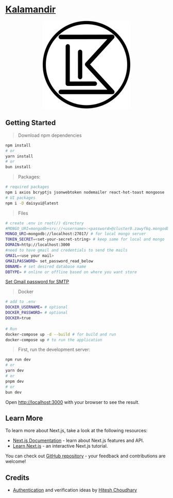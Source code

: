 # [Kalamandir](https://github.com/Girish4489/kalamandir/)

<center>

![KLM](/src/app/klm.png)

</center>

## Getting Started

> Download npm dependencies

```bash
npm install
# or
yarn install
# or
bun install
```

> Packages:

```bash
# required packages
npm i axios bcryptjs jsonwebtoken nodemailer react-hot-toast mongoose
# UI packages
npm i -D daisyui@latest
```

> Files

```bash
# create .env in root(/) directory
#MONGO_URI=mongodb+srv://<username>:<password>@cluster0.zawyfkq.mongodb.net/
MONGO_URI=mongodb://localhost:27017/ # for local mongo server
TOKEN_SECRET=<set-your-secret-string> # keep same for local and mongo
DOMAIN=http://localhost:3000
#need to have gmail and credentials to send the mails
GMAIL=<use your mail>
GMAILPASSWORD= set_password_read_below
DBNAME= # set desired database name
DBTYPE= # online or offline based on where you want store
```

[Set Gmail password for SMTP](https://support.google.com/mail/answer/185833)

> Docker

```bash
# add to .env
DOCKER_USERNAME= # optional
DOCKER_PASSWORD= # optional
DOCKER=true

# Run
docker-compose up -d --build # for build and run
docker-compose up # to run the application
```

> First, run the development server:

```bash
npm run dev
# or
yarn dev
# or
pnpm dev
# or
bun dev
```

Open [http://localhost:3000](http://localhost:3000) with your browser to see the result.

## Learn More

To learn more about Next.js, take a look at the following resources:

- [Next.js Documentation](https://nextjs.org/docs) - learn about Next.js features and API.
- [Learn Next.js](https://nextjs.org/learn) - an interactive Next.js tutorial.

You can check out [GitHub repository](https://github.com/Girish4489/kalamandir/) - your feedback and contributions are welcome!

## Credits

- [Authentication](https://youtube.com/playlist?list=PLRAV69dS1uWR7KF-zV6YPYtKYEHENETyE&si=fWih85bZai-wrBHY) and verification ideas by [Hitesh Choudhary](https://www.youtube.com/@HiteshChoudharydotcom)
